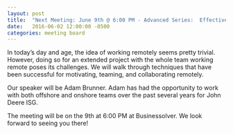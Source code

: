 ```yaml
---
layout: post
title:  "Next Meeting: June 9th @ 6:00 PM - Advanced Series:  Effectively Working with Remote Teams"
date:   2016-06-02 12:00:00 -0500
categories: meeting board
---
```

In today’s day and age, the idea of working remotely seems pretty trivial. However, doing so for an extended project with the whole team working remote poses its challenges. We will walk through techniques that have been successful for motivating, teaming, and collaborating remotely.
 
Our speaker will be Adam Brunner.  Adam has had the opportunity to work with both offshore and onshore teams over the past several years for John Deere ISG.  

The meeting will be on the 9th at 6:00 PM at Businessolver.  We look forward to seeing you there! 
